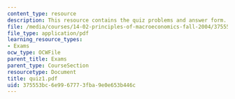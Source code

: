 ```yaml
---
content_type: resource
description: This resource contains the quiz problems and answer form.
file: /media/courses/14-02-principles-of-macroeconomics-fall-2004/375553bc6e9967773fba9e0e653b446c_quiz1.pdf
file_type: application/pdf
learning_resource_types:
- Exams
ocw_type: OCWFile
parent_title: Exams
parent_type: CourseSection
resourcetype: Document
title: quiz1.pdf
uid: 375553bc-6e99-6777-3fba-9e0e653b446c
---
```

